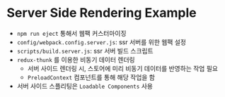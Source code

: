 # Server Side Rendering Example

* `npm run eject` 통해서 웹팩 커스터마이징
* `config/webpack.config.server.js`: ssr 서버를 위한 웹팩 설정
* `scripts/build.server.js`: ssr 서버 빌드 스크립트
* `redux-thunk` 를 이용한 비동기 데이터 렌더링
  * 서버 사이드 렌더링 시, 스토어에 미리 비동기 데이터를 반영하는 작업 필요
  * `PreloadContext` 컴포넌트를 통해 해당 작업을 함
* 서버 사이드 스플리팅은 `Loadable Components` 사용